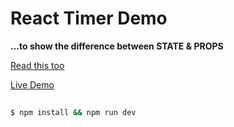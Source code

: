 React Timer Demo
================

__...to show the difference between STATE & PROPS__

[Read this too](https://facebook.github.io/react/docs/interactivity-and-dynamic-uis.html#what-should-go-in-state)

[Live Demo](https://react-timer-demo.herokuapp.com/)

```bash
    
$ npm install && npm run dev
  
```